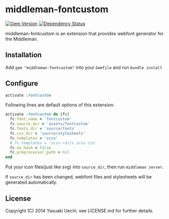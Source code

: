 # middleman-fontcustom

[![Gem Version](https://badge.fury.io/rb/middleman-fontcustom.svg)](http://badge.fury.io/rb/middleman-fontcustom)
[![Dependency Status](https://gemnasium.com/oame/middleman-fontcustom.svg)](https://gemnasium.com/oame/middleman-fontcustom)

middleman-fontcustom is an extension that provides webfont generator for the Middleman.

## Installation

Add `gem "middleman-fontcustom"` into your `Gemfile` and run `bundle install`

## Configure

```ruby
activate :fontcustom
```

Following lines are default options of this extension.

```ruby
activate :fontcustom do |fc|
  fc.font_name = 'fontcustom'
  fc.source_dir = 'assets/fontcustom'
  fc.fonts_dir = 'source/fonts'
  fc.css_dir = 'source/stylesheets'
  fc.templates = 'scss'
  # fc.templates = 'scss-rails scss css'
  fc.no_hash = false
  fc.preprocessor_path = nil
end
```

Put your icon files(just like svg) into `source_dir`, then run `middleman server`.

If `source_dir` has been changed, webfont files and stylesheets will be generated automatically.

## License

Copyright (C) 2014 Yasuaki Uechi. see LICENSE.md for further details.
